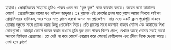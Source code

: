 হাহাহা। প্রোগ্রামিংয়ের সাহায্যে তুমিও পারবে এমন সব "কুল কুল" কাজ কারবার করতে। জয়েন করো আমাদের কোর্সে। প্রোগ্রামিংয়ের রাজ্যে হও পাইথন জাদুকর।
১৪ ক্লাসের এই কোর্সের প্রথম সাত ক্লাসে আমরা শিখবো পাইথন প্রোগ্রামিংয়ের ব্যাসিকস, আর পরের সাত ক্লাসে করবো অসাম সব প্রোজেক্টস। তার মধ্যে একটি ক্লাস পুরোপুরি থাকবে তোমার বন্ধুদের সাথে প্র্যাংক করার কিছু প্রোজেক্টস নিয়ে। প্রতি ক্লাসের সাথে অবশ্যই থাকবে নোটস এবং আমাদের লিখা কোডগুলো। তাছাড়া কোর্সে জয়েন করার মাধ্যমে তুমি যুক্ত হতে পারবে বিশেষ গ্রুপে, যেখানে আছে তোমার মতই আরো অনেকে ফিউচার প্রোগ্রামার।
তো দেরি না করে কোর্সে এনরোল করে ফেলো! ডেস্ক্রিপশন এবং স্ক্রীনে লিংক দেওয়া আছে। দেখা হবে ক্লাসে!